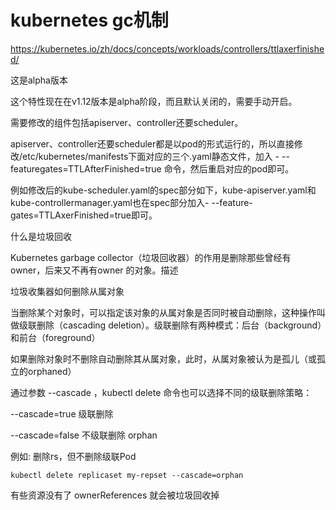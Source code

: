 # kubernetes gc机制

https://kubernetes.io/zh/docs/concepts/workloads/controllers/ttlaxerfinished/  

这是alpha版本

这个特性现在在v1.12版本是alpha阶段，而且默认关闭的，需要手动开启。



需要修改的组件包括apiserver、controller还要scheduler。



apiserver、controller还要scheduler都是以pod的形式运行的，所以直接修改/etc/kubernetes/manifests下面对应的三个.yaml静态文件，加入 - --featuregates=TTLAfterFinished=true 命令，然后重启对应的pod即可。



例如修改后的kube-scheduler.yaml的spec部分如下，kube-apiserver.yaml和kube-controllermanager.yaml也在spec部分加入- --feature-gates=TTLAxerFinished=true即可。



什么是垃圾回收  

Kubernetes garbage collector（垃圾回收器）的作用是删除那些曾经有 owner，后来又不再有owner 的对象。描述



垃圾收集器如何删除从属对象

当删除某个对象时，可以指定该对象的从属对象是否同时被自动删除，这种操作叫做级联删除（cascading deletion）。级联删除有两种模式：后台（background）和前台（foreground）

如果删除对象时不删除自动删除其从属对象，此时，从属对象被认为是孤儿（或孤立的orphaned）



通过参数 --cascade ，kubectl delete 命令也可以选择不同的级联删除策略：

--cascade=true 级联删除

--cascade=false 不级联删除 orphan



例如: 删除rs，但不删除级联Pod  

```shell
kubectl delete replicaset my-repset --cascade=orphan
```

有些资源没有了 ownerReferences 就会被垃圾回收掉  

